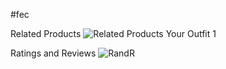 #fec

Related Products
![Related Products Your Outfit 1](https://user-images.githubusercontent.com/39501050/180042904-9916452f-d4db-48f0-af71-137f18097ceb.gif)


Ratings and Reviews
![RandR](https://user-images.githubusercontent.com/39501050/179879684-fb7b6cf7-c4a3-455d-a62d-94a88cc80bbe.gif)

